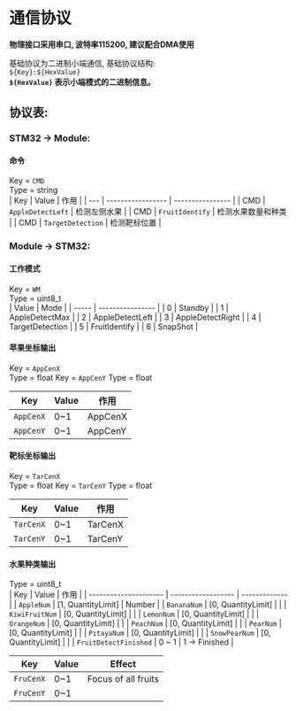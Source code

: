 # 通信协议
**物理接口采用串口, 波特率115200, 建议配合DMA使用**

基础协议为二进制小端通信, 基础协议结构:  
`${Key}:${HexValue}`  
**`${HexValue}` 表示小端模式的二进制信息。**  

## 协议表:  
### STM32 -> Module:
#### 命令
Key = `CMD`  
Type = string  
| Key | Value             | 作用              |
| --- | ----------------- | ---------------- |
| CMD | `AppleDetectLeft` | 检测左侧水果      |
| CMD | `FruitIdentify`   | 检测水果数量和种类 |
| CMD | `TargetDetection` | 检测靶标位置       |

### Module -> STM32:
#### 工作模式
Key = `WM`  
Type = uint8_t  
| Value | Mode             |
| ----- | ---------------- |
| 0     | Standby          |
| 1     | AppleDetectMax   |
| 2     | AppleDetectLeft  |
| 3     | AppleDetectRight |
| 4     | TargetDetection  |
| 5     | FruitIdentify    |
| 6     | SnapShot         |


#### 苹果坐标输出
Key = `AppCenX`  
Type = float
Key = `AppCenY`
Type = float

| Key       | Value | 作用    |
| --------- | ----- | ------- |
| `AppCenX` | 0~1   | AppCenX |
| `AppCenY` | 0~1   | AppCenY |

#### 靶标坐标输出
Key = `TarCenX`  
Type = float
Key = `TarCenY`
Type = float

| Key       | Value | 作用    |
| --------- | ----- | ------- |
| `TarCenX` | 0~1   | TarCenX |
| `TarCenY` | 0~1   | TarCenY |

#### 水果种类输出
Type = uint8_t  
| Key                   | Value              | 作用          |
| --------------------- | ------------------ | ------------- |
| `AppleNum`            | [1, QuantityLimit] | Number        |
| `BananaNum`           | [0, QuantityLimit] |               |
| `KiwiFruitNum`        | [0, QuantityLimit] |               |
| `LemonNum`            | [0, QuantityLimit] |               |
| `OrangeNum`           | [0, QuantityLimit] |               |
| `PeachNum`            | [0, QuantityLimit] |               |
| `PearNum`             | [0, QuantityLimit] |               |
| `PitayaNum`           | [0, QuantityLimit] |               |
| `SnowPearNum`         | [0, QuantityLimit] |               |
| `FruitDetectFinished` | 0 ~ 1              | 1 -> Finished |

| Key       | Value | Effect              |
| --------- | ----- | ------------------- |
| `FruCenX` | 0~1   | Focus of all fruits |
| `FruCenY` | 0~1   |                     |
